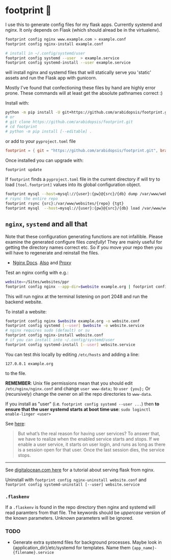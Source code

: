# footprint 👣

I use this to generate config files for my flask apps. Currently systemd and nginx.
It only depends on Flask (which should alread be in the virtualenv).

```bash
footprint config nginx www.example.com > example.conf
footprint config nginx-install example.conf
```

```bash
# install in ~/.config/systemd/user
footprint config systemd --user  > example.service
footprint config systemd-install --user example.service
```

will install nginx and systemd files that will statically serve you 'static' assets and
run the Flask app with gunicorn.

Mostly I've found that confectioning these files by hand are highly error prone. These
commands will at least get the absolute pathnames correct :)

Install with:

```bash
python -m pip install -U git+https://github.com/arabidopsis/footprint.git
# or
# git clone https://github.com/arabidopsis/footprint.git
# cd footprint
# python -m pip install [--editable] .
```

or add to your `pyproject.toml` file

```toml
footprint = { git = "https://github.com/arabidopsis/footprint.git", branch="main" }
```

Once installed you can upgrade with:

```bash
footprint update
```

If `footprint` finds a `pyproject.toml` file in the current directory
if will try to load `[tool.footprint]` values into its global configuration object.

```bash
footprint mysql --host=mysql://{user}:{pw}@{src}/{db} dump /var/www/websites/{repo}/instance/sql
# rsync the entire repo
footprint rsync {src}:/var/www/websites/{repo} {tgt}
footprint mysql  --host=mysql://{user}:{pw}@{src}/{db} load /var/www/websites/{repo}/instance/sql/{db}.sql.gz
```

## `nginx`, `systemd` and all that

Note that these configuration generating functions are
not infallible. Please examine the generated configure files
_carefully_! They are mainly useful for getting the directory
names correct etc. So if you move your repo then you will
have to regenerate and reinstall the files.

- [Nginx Docs](https://docs.nginx.com/nginx/). [Also](https://nginx.org/en/docs/) and [Proxy](https://nginx.org/en/docs/http/ngx_http_proxy_module.html)

Test an nginx config with e.g.:

```bash
website=~/Sites/websites/ppr
footprint config nginx --app-dir=$website example.org | footprint config nginx-run - $website
```

This will run nginx at the terminal listening on port 2048 and run the backend
website.

To install a website:

```bash
footprint config nginx $website example.org -o website.conf
footprint config systemd [--user] $website -o website.service
# nginx requires sudo (default) or su
footprint config nginx-install website.conf
# if you can install into ~/.config/systemd/user
footprint config systemd-install [--user] website.service
```

You can test _this_ locally by editing `/etc/hosts` and adding a line:

`127.0.0.1 example.org`

to the file.

**REMEMBER**: Unix file permissions mean that you should edit `/etc/nginx/nginx.conf`
and change `user www-data;` to `user {you};` Or (recursively) change the owner on
all the repo directories to `www-data`.

If you install as "user" (i.e. `footprint config systemd --user ...`) then
**to ensure that the user systemd starts at boot time use**: `sudo loginctl enable-linger <user>`

See [here](https://nts.strzibny.name/systemd-user-services/):

> But what’s the real reason for having user services?
> To answer that, we have to realize when the enabled service starts and stops.
> If we enable a user service, it starts on user login, and runs as long as there is a
> session open for that user. Once the last session dies, the service stops.

---

See [digitalocean.com here](https://www.digitalocean.com/community/tutorials/how-to-serve-flask-applications-with-gunicorn-and-nginx-on-ubuntu-20-04) for a tutorial about serving flask from nginx.

Uninstall with `footprint config nginx-uninstall website.conf` and `footprint config systemd-uninstall [--user] website.service`

### `.flaskenv`

If a `.flaskenv` is found in the repo directory then nginx and systemd will
read paramters from that file. The keywords should be _uppercase_ version of
the known parameters. Unknown parameters will be ignored.

### TODO

- Generate extra systemd files for background processes. Maybe look in
  {application_dir}/etc/systemd for templates. Name them `{app_name}-{filename}.service`
